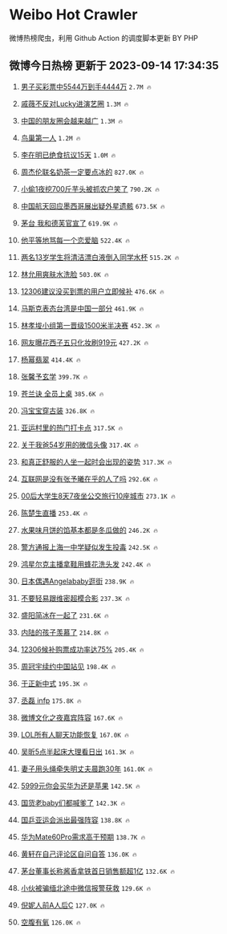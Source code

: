 # Weibo Hot Crawler 



微博热榜爬虫，利用 Github Action 的调度脚本更新 BY PHP 


## 微博今日热榜 更新于 2023-09-14 17:34:35 
1. [男子买彩票中5544万到手4444万](https://s.weibo.com/weibo?q=%23%E7%94%B7%E5%AD%90%E4%B9%B0%E5%BD%A9%E7%A5%A8%E4%B8%AD5544%E4%B8%87%E5%88%B0%E6%89%8B4444%E4%B8%87%23&t=31&band_rank=1&Refer=top) `2.7M 🔥` 

1. [戚薇不反对Lucky进演艺圈](https://s.weibo.com/weibo?q=%23%E6%88%9A%E8%96%87%E4%B8%8D%E5%8F%8D%E5%AF%B9Lucky%E8%BF%9B%E6%BC%94%E8%89%BA%E5%9C%88%23&t=31&band_rank=2&Refer=top) `1.3M 🔥` 

1. [中国的朋友圈会越来越广](https://s.weibo.com/weibo?q=%23%E4%B8%AD%E5%9B%BD%E7%9A%84%E6%9C%8B%E5%8F%8B%E5%9C%88%E4%BC%9A%E8%B6%8A%E6%9D%A5%E8%B6%8A%E5%B9%BF%23&t=31&band_rank=3&Refer=top) `1.3M 🔥` 

1. [鸟巢第一人](https://s.weibo.com/weibo?q=%E9%B8%9F%E5%B7%A2%E7%AC%AC%E4%B8%80%E4%BA%BA&t=31&band_rank=4&Refer=top) `1.2M 🔥` 

1. [李在明已绝食抗议15天](https://s.weibo.com/weibo?q=%23%E6%9D%8E%E5%9C%A8%E6%98%8E%E5%B7%B2%E7%BB%9D%E9%A3%9F%E6%8A%97%E8%AE%AE15%E5%A4%A9%23&t=31&band_rank=5&Refer=top) `1.0M 🔥` 

1. [周杰伦联名奶茶一定要点冰的](https://s.weibo.com/weibo?q=%23%E5%91%A8%E6%9D%B0%E4%BC%A6%E8%81%94%E5%90%8D%E5%A5%B6%E8%8C%B6%E4%B8%80%E5%AE%9A%E8%A6%81%E7%82%B9%E5%86%B0%E7%9A%84%23&t=31&band_rank=6&Refer=top) `827.0K 🔥` 

1. [小偷1夜挖700斤芋头被抓农户笑了](https://s.weibo.com/weibo?q=%23%E5%B0%8F%E5%81%B71%E5%A4%9C%E6%8C%96700%E6%96%A4%E8%8A%8B%E5%A4%B4%E8%A2%AB%E6%8A%93%E5%86%9C%E6%88%B7%E7%AC%91%E4%BA%86%23&t=31&band_rank=7&Refer=top) `790.2K 🔥` 

1. [中国航天回应墨西哥展出疑外星遗骸](https://s.weibo.com/weibo?q=%23%E4%B8%AD%E5%9B%BD%E8%88%AA%E5%A4%A9%E5%9B%9E%E5%BA%94%E5%A2%A8%E8%A5%BF%E5%93%A5%E5%B1%95%E5%87%BA%E7%96%91%E5%A4%96%E6%98%9F%E9%81%97%E9%AA%B8%23&t=31&band_rank=8&Refer=top) `673.5K 🔥` 

1. [茅台 我和德芙官宣了](https://s.weibo.com/weibo?q=%E8%8C%85%E5%8F%B0%20%E6%88%91%E5%92%8C%E5%BE%B7%E8%8A%99%E5%AE%98%E5%AE%A3%E4%BA%86&t=31&band_rank=9&Refer=top) `619.9K 🔥` 

1. [他平等地骂每一个恋爱脑](https://s.weibo.com/weibo?q=%E4%BB%96%E5%B9%B3%E7%AD%89%E5%9C%B0%E9%AA%82%E6%AF%8F%E4%B8%80%E4%B8%AA%E6%81%8B%E7%88%B1%E8%84%91&t=31&band_rank=10&Refer=top) `522.4K 🔥` 

1. [两名13岁学生将清洁漂白液倒入同学水杯](https://s.weibo.com/weibo?q=%23%E4%B8%A4%E5%90%8D13%E5%B2%81%E5%AD%A6%E7%94%9F%E5%B0%86%E6%B8%85%E6%B4%81%E6%BC%82%E7%99%BD%E6%B6%B2%E5%80%92%E5%85%A5%E5%90%8C%E5%AD%A6%E6%B0%B4%E6%9D%AF%23&t=31&band_rank=11&Refer=top) `515.2K 🔥` 

1. [林允用爽肤水洗脸](https://s.weibo.com/weibo?q=%23%E6%9E%97%E5%85%81%E7%94%A8%E7%88%BD%E8%82%A4%E6%B0%B4%E6%B4%97%E8%84%B8%23&t=31&band_rank=12&Refer=top) `503.0K 🔥` 

1. [12306建议没买到票的用户立即候补](https://s.weibo.com/weibo?q=%2312306%E5%BB%BA%E8%AE%AE%E6%B2%A1%E4%B9%B0%E5%88%B0%E7%A5%A8%E7%9A%84%E7%94%A8%E6%88%B7%E7%AB%8B%E5%8D%B3%E5%80%99%E8%A1%A5%23&t=31&band_rank=13&Refer=top) `476.6K 🔥` 

1. [马斯克表态台湾是中国一部分](https://s.weibo.com/weibo?q=%23%E9%A9%AC%E6%96%AF%E5%85%8B%E8%A1%A8%E6%80%81%E5%8F%B0%E6%B9%BE%E6%98%AF%E4%B8%AD%E5%9B%BD%E4%B8%80%E9%83%A8%E5%88%86%23&t=31&band_rank=14&Refer=top) `461.9K 🔥` 

1. [林孝埈小组第一晋级1500米半决赛](https://s.weibo.com/weibo?q=%23%E6%9E%97%E5%AD%9D%E5%9F%88%E5%B0%8F%E7%BB%84%E7%AC%AC%E4%B8%80%E6%99%8B%E7%BA%A71500%E7%B1%B3%E5%8D%8A%E5%86%B3%E8%B5%9B%23&t=31&band_rank=15&Refer=top) `452.3K 🔥` 

1. [网友曝花西子五只化妆刷919元](https://s.weibo.com/weibo?q=%23%E7%BD%91%E5%8F%8B%E6%9B%9D%E8%8A%B1%E8%A5%BF%E5%AD%90%E4%BA%94%E5%8F%AA%E5%8C%96%E5%A6%86%E5%88%B7919%E5%85%83%23&t=31&band_rank=16&Refer=top) `427.2K 🔥` 

1. [杨幂翡翠](https://s.weibo.com/weibo?q=%E6%9D%A8%E5%B9%82%E7%BF%A1%E7%BF%A0&t=31&band_rank=17&Refer=top) `414.4K 🔥` 

1. [张馨予玄学](https://s.weibo.com/weibo?q=%E5%BC%A0%E9%A6%A8%E4%BA%88%E7%8E%84%E5%AD%A6&t=31&band_rank=18&Refer=top) `399.7K 🔥` 

1. [苍兰诀 全员上桌](https://s.weibo.com/weibo?q=%E8%8B%8D%E5%85%B0%E8%AF%80%20%E5%85%A8%E5%91%98%E4%B8%8A%E6%A1%8C&t=31&band_rank=19&Refer=top) `385.6K 🔥` 

1. [冯宝宝穿古装](https://s.weibo.com/weibo?q=%23%E5%86%AF%E5%AE%9D%E5%AE%9D%E7%A9%BF%E5%8F%A4%E8%A3%85%23&t=31&band_rank=20&Refer=top) `326.8K 🔥` 

1. [亚运村里的热门打卡点](https://s.weibo.com/weibo?q=%23%E4%BA%9A%E8%BF%90%E6%9D%91%E9%87%8C%E7%9A%84%E7%83%AD%E9%97%A8%E6%89%93%E5%8D%A1%E7%82%B9%23&t=31&band_rank=21&Refer=top) `317.5K 🔥` 

1. [关于我爸54岁用的微信头像](https://s.weibo.com/weibo?q=%23%E5%85%B3%E4%BA%8E%E6%88%91%E7%88%B854%E5%B2%81%E7%94%A8%E7%9A%84%E5%BE%AE%E4%BF%A1%E5%A4%B4%E5%83%8F%23&t=31&band_rank=22&Refer=top) `317.4K 🔥` 

1. [和真正舒服的人坐一起时会出现的姿势](https://s.weibo.com/weibo?q=%E5%92%8C%E7%9C%9F%E6%AD%A3%E8%88%92%E6%9C%8D%E7%9A%84%E4%BA%BA%E5%9D%90%E4%B8%80%E8%B5%B7%E6%97%B6%E4%BC%9A%E5%87%BA%E7%8E%B0%E7%9A%84%E5%A7%BF%E5%8A%BF&t=31&band_rank=23&Refer=top) `317.3K 🔥` 

1. [互联网是没有张予曦在乎的人了吗](https://s.weibo.com/weibo?q=%23%E4%BA%92%E8%81%94%E7%BD%91%E6%98%AF%E6%B2%A1%E6%9C%89%E5%BC%A0%E4%BA%88%E6%9B%A6%E5%9C%A8%E4%B9%8E%E7%9A%84%E4%BA%BA%E4%BA%86%E5%90%97%23&t=31&band_rank=24&Refer=top) `292.6K 🔥` 

1. [00后大学生8天7夜坐公交旅行10座城市](https://s.weibo.com/weibo?q=%2300%E5%90%8E%E5%A4%A7%E5%AD%A6%E7%94%9F8%E5%A4%A97%E5%A4%9C%E5%9D%90%E5%85%AC%E4%BA%A4%E6%97%85%E8%A1%8C10%E5%BA%A7%E5%9F%8E%E5%B8%82%23&t=31&band_rank=25&Refer=top) `273.1K 🔥` 

1. [陈楚生直播](https://s.weibo.com/weibo?q=%23%E9%99%88%E6%A5%9A%E7%94%9F%E7%9B%B4%E6%92%AD%23&t=31&band_rank=26&Refer=top) `253.4K 🔥` 

1. [水果味月饼的馅基本都是冬瓜做的](https://s.weibo.com/weibo?q=%E6%B0%B4%E6%9E%9C%E5%91%B3%E6%9C%88%E9%A5%BC%E7%9A%84%E9%A6%85%E5%9F%BA%E6%9C%AC%E9%83%BD%E6%98%AF%E5%86%AC%E7%93%9C%E5%81%9A%E7%9A%84&t=31&band_rank=27&Refer=top) `246.2K 🔥` 

1. [警方通报上海一中学疑似发生投毒](https://s.weibo.com/weibo?q=%23%E8%AD%A6%E6%96%B9%E9%80%9A%E6%8A%A5%E4%B8%8A%E6%B5%B7%E4%B8%80%E4%B8%AD%E5%AD%A6%E7%96%91%E4%BC%BC%E5%8F%91%E7%94%9F%E6%8A%95%E6%AF%92%23&t=31&band_rank=28&Refer=top) `242.5K 🔥` 

1. [鸿星尔克主播拿鞋用蜂花洗头发](https://s.weibo.com/weibo?q=%23%E9%B8%BF%E6%98%9F%E5%B0%94%E5%85%8B%E4%B8%BB%E6%92%AD%E6%8B%BF%E9%9E%8B%E7%94%A8%E8%9C%82%E8%8A%B1%E6%B4%97%E5%A4%B4%E5%8F%91%23&t=31&band_rank=29&Refer=top) `242.4K 🔥` 

1. [日本偶遇Angelababy逛街](https://s.weibo.com/weibo?q=%23%E6%97%A5%E6%9C%AC%E5%81%B6%E9%81%87Angelababy%E9%80%9B%E8%A1%97%23&t=31&band_rank=30&Refer=top) `238.9K 🔥` 

1. [不要轻易跟维密超模合影](https://s.weibo.com/weibo?q=%E4%B8%8D%E8%A6%81%E8%BD%BB%E6%98%93%E8%B7%9F%E7%BB%B4%E5%AF%86%E8%B6%85%E6%A8%A1%E5%90%88%E5%BD%B1&t=31&band_rank=31&Refer=top) `237.3K 🔥` 

1. [盛阳简冰在一起了](https://s.weibo.com/weibo?q=%23%E7%9B%9B%E9%98%B3%E7%AE%80%E5%86%B0%E5%9C%A8%E4%B8%80%E8%B5%B7%E4%BA%86%23&t=31&band_rank=32&Refer=top) `231.6K 🔥` 

1. [内陆的孩子羡慕了](https://s.weibo.com/weibo?q=%E5%86%85%E9%99%86%E7%9A%84%E5%AD%A9%E5%AD%90%E7%BE%A1%E6%85%95%E4%BA%86&t=31&band_rank=33&Refer=top) `214.8K 🔥` 

1. [12306候补购票成功率达75%](https://s.weibo.com/weibo?q=%2312306%E5%80%99%E8%A1%A5%E8%B4%AD%E7%A5%A8%E6%88%90%E5%8A%9F%E7%8E%87%E8%BE%BE75%25%23&t=31&band_rank=34&Refer=top) `205.4K 🔥` 

1. [周冠宇续约中国站见](https://s.weibo.com/weibo?q=%23%E5%91%A8%E5%86%A0%E5%AE%87%E7%BB%AD%E7%BA%A6%E4%B8%AD%E5%9B%BD%E7%AB%99%E8%A7%81%23&t=31&band_rank=35&Refer=top) `198.4K 🔥` 

1. [于正新中式](https://s.weibo.com/weibo?q=%E4%BA%8E%E6%AD%A3%E6%96%B0%E4%B8%AD%E5%BC%8F&t=31&band_rank=36&Refer=top) `195.3K 🔥` 

1. [丞磊 infp](https://s.weibo.com/weibo?q=%E4%B8%9E%E7%A3%8A%20infp&t=31&band_rank=37&Refer=top) `175.8K 🔥` 

1. [微博文化之夜嘉宾阵容](https://s.weibo.com/weibo?q=%23%E5%BE%AE%E5%8D%9A%E6%96%87%E5%8C%96%E4%B9%8B%E5%A4%9C%E5%98%89%E5%AE%BE%E9%98%B5%E5%AE%B9%23&t=31&band_rank=38&Refer=top) `167.6K 🔥` 

1. [LOL所有人聊天功能恢复](https://s.weibo.com/weibo?q=%23LOL%E6%89%80%E6%9C%89%E4%BA%BA%E8%81%8A%E5%A4%A9%E5%8A%9F%E8%83%BD%E6%81%A2%E5%A4%8D%23&t=31&band_rank=39&Refer=top) `167.0K 🔥` 

1. [吴昕5点半起床大理看日出](https://s.weibo.com/weibo?q=%23%E5%90%B4%E6%98%955%E7%82%B9%E5%8D%8A%E8%B5%B7%E5%BA%8A%E5%A4%A7%E7%90%86%E7%9C%8B%E6%97%A5%E5%87%BA%23&t=31&band_rank=40&Refer=top) `161.3K 🔥` 

1. [妻子用头绳牵失明丈夫晨跑30年](https://s.weibo.com/weibo?q=%23%E5%A6%BB%E5%AD%90%E7%94%A8%E5%A4%B4%E7%BB%B3%E7%89%B5%E5%A4%B1%E6%98%8E%E4%B8%88%E5%A4%AB%E6%99%A8%E8%B7%9130%E5%B9%B4%23&t=31&band_rank=41&Refer=top) `161.0K 🔥` 

1. [5999元你会买华为还是苹果](https://s.weibo.com/weibo?q=%235999%E5%85%83%E4%BD%A0%E4%BC%9A%E4%B9%B0%E5%8D%8E%E4%B8%BA%E8%BF%98%E6%98%AF%E8%8B%B9%E6%9E%9C%23&t=31&band_rank=42&Refer=top) `142.5K 🔥` 

1. [国货老baby们都喊爹了](https://s.weibo.com/weibo?q=%E5%9B%BD%E8%B4%A7%E8%80%81baby%E4%BB%AC%E9%83%BD%E5%96%8A%E7%88%B9%E4%BA%86&t=31&band_rank=43&Refer=top) `142.3K 🔥` 

1. [国乒亚运会派出最强阵容](https://s.weibo.com/weibo?q=%23%E5%9B%BD%E4%B9%92%E4%BA%9A%E8%BF%90%E4%BC%9A%E6%B4%BE%E5%87%BA%E6%9C%80%E5%BC%BA%E9%98%B5%E5%AE%B9%23&t=31&band_rank=44&Refer=top) `138.8K 🔥` 

1. [华为Mate60Pro需求高于预期](https://s.weibo.com/weibo?q=%23%E5%8D%8E%E4%B8%BAMate60Pro%E9%9C%80%E6%B1%82%E9%AB%98%E4%BA%8E%E9%A2%84%E6%9C%9F%23&t=31&band_rank=45&Refer=top) `138.7K 🔥` 

1. [黄轩在自己评论区自问自答](https://s.weibo.com/weibo?q=%23%E9%BB%84%E8%BD%A9%E5%9C%A8%E8%87%AA%E5%B7%B1%E8%AF%84%E8%AE%BA%E5%8C%BA%E8%87%AA%E9%97%AE%E8%87%AA%E7%AD%94%23&t=31&band_rank=46&Refer=top) `136.0K 🔥` 

1. [茅台董事长称酱香拿铁首日销售额超1亿](https://s.weibo.com/weibo?q=%23%E8%8C%85%E5%8F%B0%E8%91%A3%E4%BA%8B%E9%95%BF%E7%A7%B0%E9%85%B1%E9%A6%99%E6%8B%BF%E9%93%81%E9%A6%96%E6%97%A5%E9%94%80%E5%94%AE%E9%A2%9D%E8%B6%851%E4%BA%BF%23&t=31&band_rank=47&Refer=top) `132.6K 🔥` 

1. [小伙被骗缅北途中微信报警获救](https://s.weibo.com/weibo?q=%23%E5%B0%8F%E4%BC%99%E8%A2%AB%E9%AA%97%E7%BC%85%E5%8C%97%E9%80%94%E4%B8%AD%E5%BE%AE%E4%BF%A1%E6%8A%A5%E8%AD%A6%E8%8E%B7%E6%95%91%23&t=31&band_rank=48&Refer=top) `129.6K 🔥` 

1. [倪妮人前A人后C](https://s.weibo.com/weibo?q=%23%E5%80%AA%E5%A6%AE%E4%BA%BA%E5%89%8DA%E4%BA%BA%E5%90%8EC%23&t=31&band_rank=49&Refer=top) `127.0K 🔥` 

1. [空腹有氧](https://s.weibo.com/weibo?q=%E7%A9%BA%E8%85%B9%E6%9C%89%E6%B0%A7&t=31&band_rank=50&Refer=top) `126.0K 🔥` 

